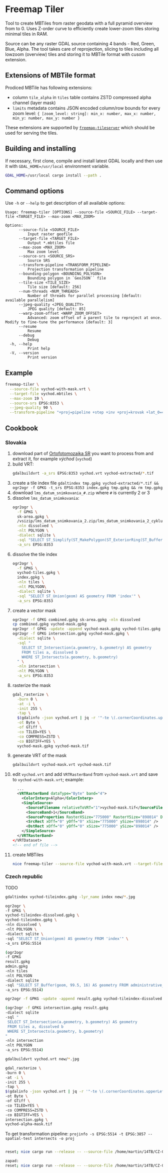# Freemap Tiler

Tool to create MBTiles from raster geodata with a full pyramid overview from to 0.
Uses Z-order curve to efficiently create lower-zoom tiles storing minimal tiles in RAM.

Source can be any raster GDAL source containing 4 bands - Red, Green, Blue, Alpha.
The tool takes care of reprojection, slicing to tiles including all lowzoom (overview) tiles and storing it to MBTile format with cusom extension.

## Extensions of MBTile format

Prodiced MBTile has following extensions:

- column `tile_alpha` in `tiles` table contains ZSTD compressed alpha channel (layer mask)
- `limits` metadata contains JSON encoded column/row bounds for every zoom level: `{ [zoom_level: string]: min_x: number, max_x: number, min_y: number, max_y: number }`

These extensions are supported by [`freemap-tileserver`](https://github.com/FreemapSlovakia/freemap-tileserver) which should be used for serving the tiles.

## Building and installing

If necessary, first clone, compile and install latest GDAL locally and then use it with `GDAL_HOME=/usr/local` environment variable.

```sh
GDAL_HOME=/usr/local cargo install --path .
```

## Command options

Use `-h` or `--help` to get description of all available options:

```
Usage: freemap-tiler [OPTIONS] --source-file <SOURCE_FILE> --target-file <TARGET_FILE> --max-zoom <MAX_ZOOM>

Options:
      --source-file <SOURCE_FILE>
          Input raster geofile
      --target-file <TARGET_FILE>
          Output *.mbtiles file
      --max-zoom <MAX_ZOOM>
          Max zoom level
      --source-srs <SOURCE_SRS>
          Source SRS
      --transform-pipeline <TRANSFORM_PIPELINE>
          Projection transformation pipeline
      --bounding-polygon <BOUNDING_POLYGON>
          Bounding polygon in `GeoJSON`` file
      --tile-size <TILE_SIZE>
          Tile size [default: 256]
      --num-threads <NUM_THREADS>
          Number of threads for parallel processing [default: available parallelism]
      --jpeg-quality <JPEG_QUALITY>
          JPEG quality [default: 85]
      --warp-zoom-offset <WARP_ZOOM_OFFSET>
          Advanced: zoom offset of a parent tile to reproject at once. Modify to fine-tune the performance [default: 3]
      --resume
          Resume
      --debug
          Debug
  -h, --help
          Print help
  -V, --version
          Print version
```

## Example

```sh
freemap-tiler \
  --source-file vychod-with-mask.vrt \
  --target-file vychod.mbtiles \
  --max-zoom 19 \
  --source-srs EPSG:8353 \
  --jpeg-quality 90 \
  --transform-pipeline "+proj=pipeline +step +inv +proj=krovak +lat_0=49.5 +lon_0=24.8333333333333 +alpha=30.2881397527778 +k=0.9999 +x_0=0 +y_0=0 +ellps=bessel +step +inv +proj=hgridshift +grids=Slovakia_JTSK03_to_JTSK.gsb +step +proj=krovak +lat_0=49.5 +lon_0=24.8333333333333 +alpha=30.2881397527778 +k=0.9999 +x_0=0 +y_0=0 +ellps=bessel +step +inv +proj=krovak +lat_0=49.5 +lon_0=24.8333333333333 +alpha=30.2881397527778 +k=0.9999 +x_0=0 +y_0=0 +ellps=bessel +step +proj=push +v_3 +step +proj=cart +ellps=bessel +step +proj=helmert +x=485.021 +y=169.465 +z=483.839 +rx=-7.786342 +ry=-4.397554 +rz=-4.102655 +s=0 +convention=coordinate_frame +step +inv +proj=cart +ellps=WGS84 +step +proj=pop +v_3 +step +proj=webmerc +lat_0=0 +lon_0=0 +x_0=0 +y_0=0 +ellps=WGS84"
```

## Cookbook

### Slovakia

1. download part of [Ortofotomozaika SR](https://www.geoportal.sk/sk/zbgis/ortofotomozaika/) you want to process from and extract it, for example _východ_ (`vychod`)
1. build VRT:
   ```sh
   gdalbuildvrt -a_srs EPSG:8353 vychod.vrt vychod-extracted/*.tif
   ```
1. create a tile index file `gdaltindex tmp.gpkg vychod-extracted/*.tif && ogr2ogr -f GPKG -t_srs EPSG:8353 index.gpkg tmp.gpkg && rm tmp.gpkg`
1. download `lms_datum_snimkovania_#.zip` where `#` is currently 2 or 3
1. dissolve `lms_datum_snimkovania`:
   ```sh
   ogr2ogr \
     -f GPKG \
     sk-area.gpkg \
     /vsizip/lms_datum_snimkovania_2.zip/lms_datum_snimkovania_2_cyklus.shp \
     -nln dissolved \
     -nlt POLYGON \
     -dialect sqlite \
     -sql "SELECT ST_Simplify(ST_MakePolygon(ST_ExteriorRing(ST_Buffer(ST_Union(geometry), 0.00001, 1))), 0.1) AS geometry FROM lms_datum_snimkovania_2_cyklus" \
     -a_srs EPSG:8353
   ```
1. dissolve the tile index
   ```sh
   ogr2ogr \
     -f GPKG \
     vychod-tiles.gpkg \
     index.gpkg \
     -nln tiles \
     -nlt POLYGON\
     -dialect sqlite \
     -sql "SELECT ST_Union(geom) AS geometry FROM 'index'" \
     -a_srs EPSG:8353
   ```
1. create a vector mask
   ```sh
   ogr2ogr -f GPKG combined.gpkg sk-area.gpkg -nln dissolved
   cp combined.gpkg vychod-mask.gpkg
   ogr2ogr -f GPKG -update -append vychod-mask.gpkg vychod-tiles.gpkg -nln tiles
   ogr2ogr -f GPKG intersection.gpkg vychod-mask.gpkg \
     -dialect sqlite \
     -sql "
       SELECT ST_Intersection(a.geometry, b.geometry) AS geometry
       FROM tiles a, dissolved b
       WHERE ST_Intersects(a.geometry, b.geometry)
     " \
     -nln intersection \
     -nlt POLYGON \
     -a_srs EPSG:8353
   ```
1. rasterize the mask
   ```sh
   gdal_rasterize \
     -burn 0 \
     -at -i \
     -init 255 \
     -tap \
     $(gdalinfo -json vychod.vrt | jq -r '"-te \(.cornerCoordinates.upperLeft[0]) \(.cornerCoordinates.lowerRight[1]) \(.cornerCoordinates.lowerRight[0]) \(.cornerCoordinates.upperLeft[1]) -tr \(.geoTransform[1]) \(-.geoTransform[5])"') \
     -ot Byte \
     -of GTiff \
     -co TILED=YES \
     -co COMPRESS=ZSTD \
     -co BIGTIFF=YES \
     vychod-mask.gpkg vychod-mask.tif
   ```
1. generate VRT of the mask
   ```sh
   gdalbuildvrt vychod-mask.vrt vychod-mask.tif
   ```
1. edit `vychod.vrt` and add `VRTRasterBand` from `vychod-mask.vrt` and save to `vychod-with-mask.vrt`; example:
   ```xml
     ...
     <VRTRasterBand dataType="Byte" band="4">
       <ColorInterp>Alpha</ColorInterp>
       <SimpleSource>
         <SourceFilename relativeToVRT="1">vychod-mask.tif</SourceFilename>
         <SourceBand>1</SourceBand>
         <SourceProperties RasterXSize="775000" RasterYSize="898014" DataType="Byte" BlockXSize="256" BlockYSize="256" />
         <SrcRect xOff="0" yOff="0" xSize="775000" ySize="898014" />
         <DstRect xOff="0" yOff="0" xSize="775000" ySize="898014" />
       </SimpleSource>
     </VRTRasterBand>
   </VRTDataset>
   <!-- end of file -->
   ```
1. create MBTiles
   ```sh
   nice freemap-tiler --source-file vychod-with-mask.vrt --target-file vychod.mbtiles --max-zoom 19 --source-srs EPSG:8353 --jpeg-quality 85 --transform-pipeline "+proj=pipeline +step +inv +proj=krovak +lat_0=49.5 +lon_0=24.8333333333333 +alpha=30.2881397527778 +k=0.9999 +x_0=0 +y_0=0 +ellps=bessel +step +inv +proj=hgridshift +grids=Slovakia_JTSK03_to_JTSK.gsb +step +proj=krovak +lat_0=49.5 +lon_0=24.8333333333333 +alpha=30.2881397527778 +k=0.9999 +x_0=0 +y_0=0 +ellps=bessel +step +inv +proj=krovak +lat_0=49.5 +lon_0=24.8333333333333 +alpha=30.2881397527778 +k=0.9999 +x_0=0 +y_0=0 +ellps=bessel +step +proj=push +v_3 +step +proj=cart +ellps=bessel +step +proj=helmert +x=485.021 +y=169.465 +z=483.839 +rx=-7.786342 +ry=-4.397554 +rz=-4.102655 +s=0 +convention=coordinate_frame +step +inv +proj=cart +ellps=WGS84 +step +proj=pop +v_3 +step +proj=webmerc +lat_0=0 +lon_0=0 +x_0=0 +y_0=0 +ellps=WGS84"
   ```

### Czech republic

TODO

```sh
gdaltindex vychod-tileindex.gpkg -lyr_name index new/*.jpg

ogr2ogr \
-f GPKG \
vychod-tileindex-dissolved.gpkg \
vychod-tileindex.gpkg \
-nln dissolved \
-nlt POLYGON \
-dialect sqlite \
-sql "SELECT ST_Union(geom) AS geometry FROM 'index'" \
-a_srs EPSG:5514

(ogr2ogr
-f GPKG
result.gpkg
admin.gpkg
-nln tiles
-nlt POLYGON
-dialect sqlite
-sql "SELECT ST_Buffer(geom, 99.5, 16) AS geometry FROM administrative_units"
-a_srs EPSG:5514)

ogr2ogr -f GPKG -update -append result.gpkg vychod-tileindex-dissolved.gpkg -nln dissolved

(ogr2ogr -f GPKG intersection.gpkg result.gpkg
-dialect sqlite
-sql "
 SELECT ST_Intersection(a.geometry, b.geometry) AS geometry
 FROM tiles a, dissolved b
 WHERE ST_Intersects(a.geometry, b.geometry)
"
-nln intersection
-nlt POLYGON
-a_srs EPSG:5514)

gdalbuildvrt vychod.vrt new/*.jpg

gdal_rasterize \
-burn 0 \
-at -i \
-init 255 \
-tap \
$(gdalinfo -json vychod.vrt | jq -r '"-te \(.cornerCoordinates.upperLeft[0]) \(.cornerCoordinates.lowerRight[1]) \(.cornerCoordinates.lowerRight[0]) \(.cornerCoordinates.upperLeft[1]) -tr \(.geoTransform[1]) \(-.geoTransform[5])"') \
-ot Byte \
-of GTiff \
-co TILED=YES \
-co COMPRESS=ZSTD \
-co BIGTIFF=YES \
intersection.gpkg \
vychod-alpha-mask.tif
```

To get transformation pipeline: `projinfo -s EPSG:5514 -t EPSG:3857 --spatial-test intersects -o proj`

```sh

reset; nice cargo run --release -- --source-file /home/martin/14TB/CZ-ORTOFOTO/vychod/vychod.vrt --target-file /home/martin/OSM/vychod-v6.mbtiles --max-zoom 20 --source-srs EPSG:5514 --jpeg-quality 85 --bounding-polygon /home/martin/14TB/CZ-ORTOFOTO/vychod/bounds.geojson --transform-pipeline "+proj=pipeline +step +inv +proj=krovak +lat_0=49.5 +lon_0=24.8333333333333 +alpha=30.2881397527778 +k=0.9999 +x_0=0 +y_0=0 +ellps=bessel +step +proj=push +v_3 +step +proj=cart +ellps=bessel +step +proj=helmert +x=570.8 +y=85.7 +z=462.8 +rx=4.998 +ry=1.587 +rz=5.261 +s=3.56 +convention=position_vector +step +inv +proj=cart +ellps=WGS84 +step +proj=pop +v_3 +step +proj=webmerc +lat_0=0 +lon_0=0 +x_0=0 +y_0=0 +ellps=WGS84" --resume --debug

zapad:
reset; nice cargo run --release -- --source-file /home/martin/14TB/CZ-ORTOFOTO/zapad/data/all.vrt --target-file /home/martin/OSM/cz-zapad.mbtiles --max-zoom 20 --source-srs 'EPSG:5514' --jpeg-quality 85 --warp-zoom-offset 4 --bounding-polygon /home/martin/14TB/CZ-ORTOFOTO/zapad/bounds.geojson --transform-pipeline '+proj=pipeline +step +inv +proj=krovak +lat_0=49.5 +lon_0=24.8333333333333 +alpha=30.2881397527778 +k=0.9999 +x_0=0 +y_0=0 +ellps=bessel +step +proj=push +v_3 +step +proj=cart +ellps=bessel +step +proj=helmert +x=570.8 +y=85.7 +z=462.8 +rx=4.998 +ry=1.587 +rz=5.261 +s=3.56 +convention=position_vector +step +inv +proj=cart +ellps=WGS84 +step +proj=pop +v_3 +step +proj=webmerc +lat_0=0 +lon_0=0 +x_0=0 +y_0=0 +ellps=WGS84' --target-file2 /home/martin/OSM/cz-zapad.mbtiles

```
